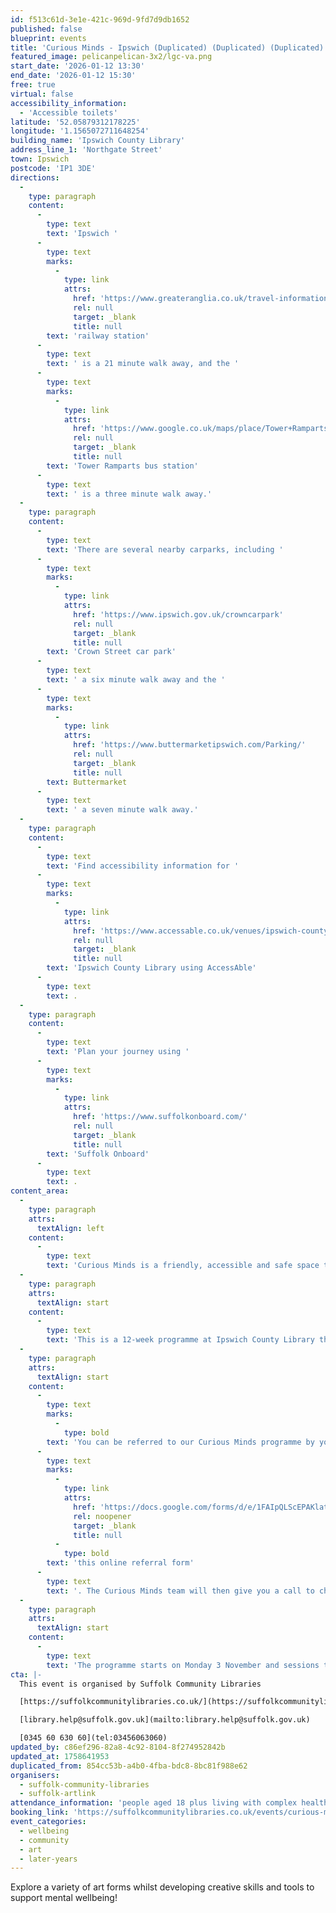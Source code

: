 ```yaml
---
id: f513c61d-3e1e-421c-969d-9fd7d9db1652
published: false
blueprint: events
title: 'Curious Minds - Ipswich (Duplicated) (Duplicated) (Duplicated)'
featured_image: pelicanpelican-3x2/lgc-va.png
start_date: '2026-01-12 13:30'
end_date: '2026-01-12 15:30'
free: true
virtual: false
accessibility_information:
  - 'Accessible toilets'
latitude: '52.05879312178225'
longitude: '1.1565072711648254'
building_name: 'Ipswich County Library'
address_line_1: 'Northgate Street'
town: Ipswich
postcode: 'IP1 3DE'
directions:
  -
    type: paragraph
    content:
      -
        type: text
        text: 'Ipswich '
      -
        type: text
        marks:
          -
            type: link
            attrs:
              href: 'https://www.greateranglia.co.uk/travel-information/station-information/ips'
              rel: null
              target: _blank
              title: null
        text: 'railway station'
      -
        type: text
        text: ' is a 21 minute walk away, and the '
      -
        type: text
        marks:
          -
            type: link
            attrs:
              href: 'https://www.google.co.uk/maps/place/Tower+Ramparts+bus+station/@52.0590456,1.1530657,17z/data=!4m23!1m16!4m15!1m6!1m2!1s0x47d9a1d34396d717:0xe270c06e32b8a13f!2sTower+Ramparts+bus+station,+Ipswich!2m2!1d1.154715!2d52.059341!1m6!1m2!1s0x47d9a1d4b1ce6d1f:0xd66f77daa10f45b6!2sCounty+Library,+Northgate+St,+Ipswich+IP1+3DE!2m2!1d1.1565145!2d52.0587199!3e2!3m5!1s0x47d9a1d34396d717:0xe270c06e32b8a13f!8m2!3d52.059341!4d1.154715!16s%2Fg%2F1q67cvcv8?entry=ttu'
              rel: null
              target: _blank
              title: null
        text: 'Tower Ramparts bus station'
      -
        type: text
        text: ' is a three minute walk away.'
  -
    type: paragraph
    content:
      -
        type: text
        text: 'There are several nearby carparks, including '
      -
        type: text
        marks:
          -
            type: link
            attrs:
              href: 'https://www.ipswich.gov.uk/crowncarpark'
              rel: null
              target: _blank
              title: null
        text: 'Crown Street car park'
      -
        type: text
        text: ' a six minute walk away and the '
      -
        type: text
        marks:
          -
            type: link
            attrs:
              href: 'https://www.buttermarketipswich.com/Parking/'
              rel: null
              target: _blank
              title: null
        text: Buttermarket
      -
        type: text
        text: ' a seven minute walk away.'
  -
    type: paragraph
    content:
      -
        type: text
        text: 'Find accessibility information for '
      -
        type: text
        marks:
          -
            type: link
            attrs:
              href: 'https://www.accessable.co.uk/venues/ipswich-county-library'
              rel: null
              target: _blank
              title: null
        text: 'Ipswich County Library using AccessAble'
      -
        type: text
        text: .
  -
    type: paragraph
    content:
      -
        type: text
        text: 'Plan your journey using '
      -
        type: text
        marks:
          -
            type: link
            attrs:
              href: 'https://www.suffolkonboard.com/'
              rel: null
              target: _blank
              title: null
        text: 'Suffolk Onboard'
      -
        type: text
        text: .
content_area:
  -
    type: paragraph
    attrs:
      textAlign: left
    content:
      -
        type: text
        text: 'Curious Minds is a friendly, accessible and safe space to come and explore creativity with professional artists and discover interesting heritage facts that will inspire your imagination.'
  -
    type: paragraph
    attrs:
      textAlign: start
    content:
      -
        type: text
        text: 'This is a 12-week programme at Ipswich County Library that supports people aged 18 or over with complex health needs. Supported by professional artists Sarah Lewis and Alice Andrea Ewing.'
  -
    type: paragraph
    attrs:
      textAlign: start
    content:
      -
        type: text
        marks:
          -
            type: bold
        text: 'You can be referred to our Curious Minds programme by your GP or social prescriber. or you can self-refer by completing '
      -
        type: text
        marks:
          -
            type: link
            attrs:
              href: 'https://docs.google.com/forms/d/e/1FAIpQLScEPAKlatueJj3EryvjxX6968T4CFBp4JEtmhj-I56vt8j2bg/viewform'
              rel: noopener
              target: _blank
              title: null
          -
            type: bold
        text: 'this online referral form'
      -
        type: text
        text: '. The Curious Minds team will then give you a call to check that this activity is right for you and answer any questions you may have.'
  -
    type: paragraph
    attrs:
      textAlign: start
    content:
      -
        type: text
        text: 'The programme starts on Monday 3 November and sessions take place every Monday for 12 weeks from 13:30 to 15:30. No sessions on Monday 22 or Monday 29 December.'
cta: |-
  This event is organised by Suffolk Community Libraries

  [https://suffolkcommunitylibraries.co.uk/](https://suffolkcommunitylibraries.co.uk/) 

  [library.help@suffolk.gov.uk](mailto:library.help@suffolk.gov.uk)

  [0345 60 630 60](tel:03456063060)
updated_by: c86ef296-82a8-4c92-8104-8f274952842b
updated_at: 1758641953
duplicated_from: 854cc53b-a4b0-4fba-bdc8-8bc81f988e62
organisers:
  - suffolk-community-libraries
  - suffolk-artlink
attendance_information: 'people aged 18 plus living with complex health needs'
booking_link: 'https://suffolkcommunitylibraries.co.uk/events/curious-minds-programme-at-ipswich-county-library-2025-11-03/'
event_categories:
  - wellbeing
  - community
  - art
  - later-years
---
```

Explore a variety of art forms whilst developing creative skills and tools to support mental wellbeing!